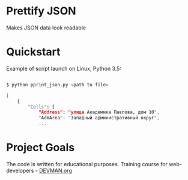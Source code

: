 # Prettify JSON
Makes JSON data look readable


# Quickstart


Example of script launch on Linux, Python 3.5:

```bash

$ python pprint_json.py <path to file>

[
    {
        "Cells": {
            "Address": "улица Академика Павлова, дом 10",
            "AdmArea": "Западный административный округ",
            ...

```

# Project Goals

The code is written for educational purposes. Training course for web-developers - [DEVMAN.org](https://devman.org)

